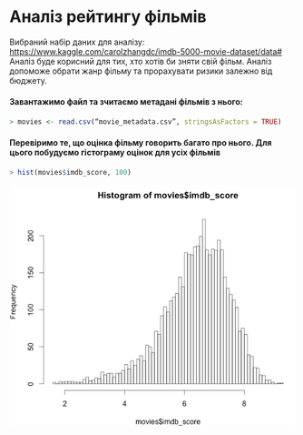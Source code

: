 # Аналіз рейтингу фільмів

Вибраний набір даних для аналізу: https://www.kaggle.com/carolzhangdc/imdb-5000-movie-dataset/data#
Аналіз буде корисний для тих, хто хотів би зняти свій фільм. Аналіз допоможе обрати жанр фільму та прорахувати ризики залежно від бюджету.


#### Завантажимо файл та зчитаємо метадані фільмів з нього:

```r
> movies <- read.csv(“movie_metadata.csv”, stringsAsFactors = TRUE)
```

#### Перевіримо те, що оцінка фільму говорить багато про нього. Для цього побудуємо гістограму оцінок для усіх фільмів

```r
> hist(movies$imdb_score, 100)
``` 
![](Individual/hist_score.png)